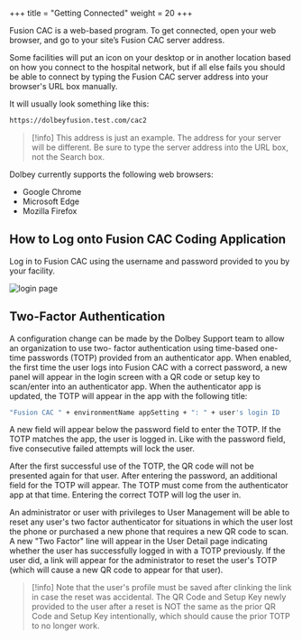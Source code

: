 +++
title = "Getting Connected"
weight = 20
+++

Fusion CAC is a web-based program. To get connected, open your web browser, and go to your site’s
Fusion CAC server address.

Some facilities will put an icon on your desktop or in another location based on how you connect to the
hospital network, but if all else fails you should be able to connect by typing the Fusion CAC server
address into your browser's URL box manually.

It will usually look something like this: 

```bash
https://dolbeyfusion.test.com/cac2

```

> [!info] 
> This address is just an example. The address for your server will be different. Be sure to type the
> server address into the URL box, not the Search box.

Dolbey currently supports the following web browsers:

- Google Chrome
- Microsoft Edge
- Mozilla Firefox

## How to Log onto Fusion CAC Coding Application

Log in to Fusion CAC using the username and password provided to you by your facility.

![login page](/images/image-004.jpg)

## Two-Factor Authentication

A configuration change can be made by the Dolbey Support team to allow an organization to use two-
factor authentication using time-based one-time passwords (TOTP) provided from an authenticator app.
When enabled, the first time the user logs into Fusion CAC with a correct password, a new panel will
appear in the login screen with a QR code or setup key to scan/enter into an authenticator app. When
the authenticator app is updated, the TOTP will appear in the app with the following title:

```bash
"Fusion CAC " + environmentName appSetting + ": " + user's login ID
```

A new field will appear below the password field to enter the TOTP. If the TOTP matches the app, the
user is logged in. Like with the password field, five consecutive failed attempts will lock the user.

After the first successful use of the TOTP, the QR code will not be presented again for that user. After
entering the password, an additional field for the TOTP will appear. The TOTP must come from the
authenticator app at that time. Entering the correct TOTP will log the user in.

An administrator or user with privileges to User Management will be able to reset any user's two factor
authenticator for situations in which the user lost the phone or purchased a new phone that requires a
new QR code to scan. A new "Two Factor" line will appear in the User Detail page indicating whether the
user has successfully logged in with a TOTP previously. If the user did, a link will appear for the
administrator to reset the user's TOTP (which will cause a new QR code to appear for that user).

> [!info]
> Note that the user's profile must be saved after clinking the link in case the reset was accidental. The
> QR Code and Setup Key newly provided to the user after a reset is NOT the same as the prior QR Code
> and Setup Key intentionally, which should cause the prior TOTP to no longer work.

